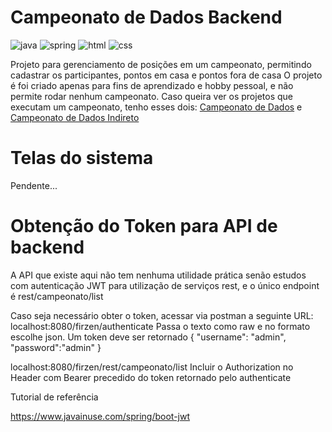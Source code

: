# Campeonato de Dados Backend

![java](https://img.shields.io/badge/Java-ED8B00?style=for-the-badge&logo=java&logoColor=white)
![spring](https://img.shields.io/badge/Spring-6DB33F?style=for-the-badge&logo=spring&logoColor=white)
![html](https://img.shields.io/badge/HTML5-E34F26?style=for-the-badge&logo=html5&logoColor=white)
![css](https://img.shields.io/badge/CSS3-1572B6?style=for-the-badge&logo=css3&logoColor=white)

Projeto para gerenciamento de posições em um campeonato, permitindo cadastrar os participantes, pontos em casa e pontos fora de casa
O projeto é foi criado apenas para fins de aprendizado e hobby pessoal, e não permite rodar nenhum campeonato. Caso queira ver os projetos que executam um campeonato, tenho esses dois: [Campeonato de Dados](https://github.com/Firzen592798/CampeonatoDeDados) e [Campeonato de Dados Indireto](https://github.com/Firzen592798/CampeonatoDeDadosIndireto)

# Telas do sistema
Pendente...

# Obtenção do Token para API de backend
A API que existe aqui não tem nenhuma utilidade prática senão estudos com autenticação JWT para utilização de serviços rest, e o único endpoint é rest/campeonato/list

Caso seja necessário obter o token, acessar via postman a seguinte URL:
localhost:8080/firzen/authenticate
Passa o texto como raw e no formato escolhe json. Um token deve ser retornado
{
    "username": "admin",
    "password":"admin"
}

localhost:8080/firzen/rest/campeonato/list
Incluir o Authorization no Header com Bearer precedido do token retornado pelo authenticate

Tutorial de referência

https://www.javainuse.com/spring/boot-jwt



